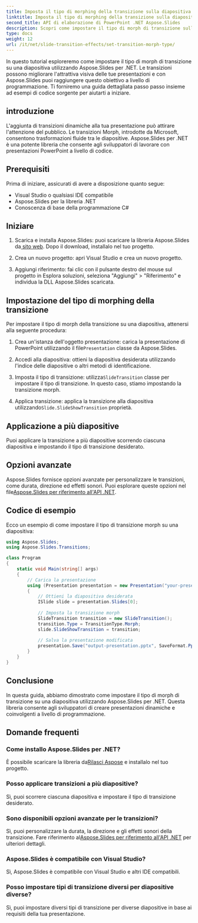 ```yaml
---
title: Imposta il tipo di morphing della transizione sulla diapositiva
linktitle: Imposta il tipo di morphing della transizione sulla diapositiva
second_title: API di elaborazione di PowerPoint .NET Aspose.Slides
description: Scopri come impostare il tipo di morph di transizione sulle diapositive utilizzando Aspose.Slides per .NET. Guida passo passo con esempi di codice. Migliora le tue presentazioni ora!
type: docs
weight: 12
url: /it/net/slide-transition-effects/set-transition-morph-type/
---
```

In questo tutorial esploreremo come impostare il tipo di morph di transizione su una diapositiva utilizzando Aspose.Slides per .NET. Le transizioni possono migliorare l'attrattiva visiva delle tue presentazioni e con Aspose.Slides puoi raggiungere questo obiettivo a livello di programmazione. Ti forniremo una guida dettagliata passo passo insieme ad esempi di codice sorgente per aiutarti a iniziare.

## introduzione
L'aggiunta di transizioni dinamiche alla tua presentazione può attirare l'attenzione del pubblico. Le transizioni Morph, introdotte da Microsoft, consentono trasformazioni fluide tra le diapositive. Aspose.Slides per .NET è una potente libreria che consente agli sviluppatori di lavorare con presentazioni PowerPoint a livello di codice.

## Prerequisiti
Prima di iniziare, assicurati di avere a disposizione quanto segue:
- Visual Studio o qualsiasi IDE compatibile
- Aspose.Slides per la libreria .NET
- Conoscenza di base della programmazione C#

## Iniziare
1.  Scarica e installa Aspose.Slides: puoi scaricare la libreria Aspose.Slides da[ sito web](https://releases.aspose.com/slides/net/). Dopo il download, installalo nel tuo progetto.

2. Crea un nuovo progetto: apri Visual Studio e crea un nuovo progetto.

3. Aggiungi riferimento: fai clic con il pulsante destro del mouse sul progetto in Esplora soluzioni, seleziona "Aggiungi" > "Riferimento" e individua la DLL Aspose.Slides scaricata.

## Impostazione del tipo di morphing della transizione
Per impostare il tipo di morph della transizione su una diapositiva, attenersi alla seguente procedura:

1.  Crea un'istanza dell'oggetto presentazione: carica la presentazione di PowerPoint utilizzando il file`Presentation` classe da Aspose.Slides.

2. Accedi alla diapositiva: ottieni la diapositiva desiderata utilizzando l'indice delle diapositive o altri metodi di identificazione.

3.  Imposta il tipo di transizione: utilizza`SlideTransition` classe per impostare il tipo di transizione. In questo caso, stiamo impostando la transizione morph.

4.  Applica transizione: applica la transizione alla diapositiva utilizzando`Slide.SlideShowTransition` proprietà.

## Applicazione a più diapositive
Puoi applicare la transizione a più diapositive scorrendo ciascuna diapositiva e impostando il tipo di transizione desiderato.

## Opzioni avanzate
 Aspose.Slides fornisce opzioni avanzate per personalizzare le transizioni, come durata, direzione ed effetti sonori. Puoi esplorare queste opzioni nel file[Aspose.Slides per riferimento all'API .NET](https://reference.aspose.com/slides/net/).

## Codice di esempio
Ecco un esempio di come impostare il tipo di transizione morph su una diapositiva:

```csharp
using Aspose.Slides;
using Aspose.Slides.Transitions;

class Program
{
    static void Main(string[] args)
    {
        // Carica la presentazione
        using (Presentation presentation = new Presentation("your-presentation.pptx"))
        {
            // Ottieni la diapositiva desiderata
            ISlide slide = presentation.Slides[0];
            
            // Imposta la transizione morph
            SlideTransition transition = new SlideTransition();
            transition.Type = TransitionType.Morph;
            slide.SlideShowTransition = transition;
            
            // Salva la presentazione modificata
            presentation.Save("output-presentation.pptx", SaveFormat.Pptx);
        }
    }
}
```

## Conclusione
In questa guida, abbiamo dimostrato come impostare il tipo di morph di transizione su una diapositiva utilizzando Aspose.Slides per .NET. Questa libreria consente agli sviluppatori di creare presentazioni dinamiche e coinvolgenti a livello di programmazione.

## Domande frequenti

### Come installo Aspose.Slides per .NET?
 È possibile scaricare la libreria da[Rilasci Aspose](https://releases.aspose.com/slides/net/) e installalo nel tuo progetto.

### Posso applicare transizioni a più diapositive?
Sì, puoi scorrere ciascuna diapositiva e impostare il tipo di transizione desiderato.

### Sono disponibili opzioni avanzate per le transizioni?
 Sì, puoi personalizzare la durata, la direzione e gli effetti sonori della transizione. Fare riferimento al[Aspose.Slides per riferimento all'API .NET](https://reference.aspose.com/slides/net/) per ulteriori dettagli.

### Aspose.Slides è compatibile con Visual Studio?
Sì, Aspose.Slides è compatibile con Visual Studio e altri IDE compatibili.

### Posso impostare tipi di transizione diversi per diapositive diverse?
Sì, puoi impostare diversi tipi di transizione per diverse diapositive in base ai requisiti della tua presentazione.